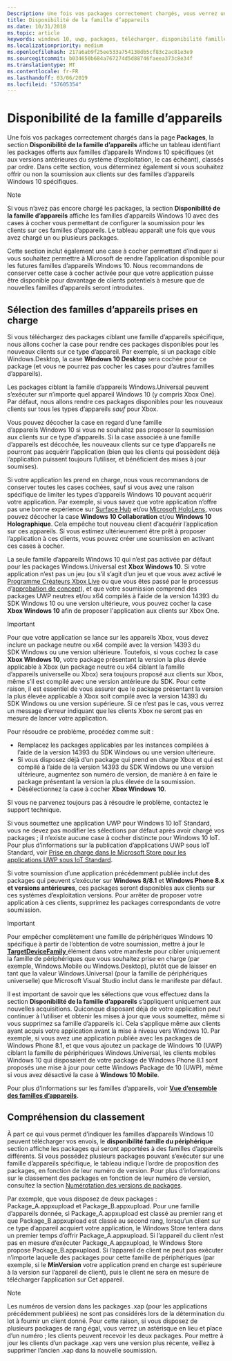 ```yaml
---
Description: Une fois vos packages correctement chargés, vous verrez un tableau indiquant les packages offerts aux familles d’appareils Windows 10 spécifiques (et aux versions antérieures du système d’exploitation, le cas échéant), classés par ordre.
title: Disponibilité de la famille d’appareils
ms.date: 10/31/2018
ms.topic: article
keywords: windows 10, uwp, packages, télécharger, disponibilité famille d’appareils
ms.localizationpriority: medium
ms.openlocfilehash: 217a6ab9f25ee533a754138db5cf83c2ac81e3e9
ms.sourcegitcommit: b034650b684a767274d5d88746faeea373c8e34f
ms.translationtype: MT
ms.contentlocale: fr-FR
ms.lasthandoff: 03/06/2019
ms.locfileid: "57605354"
---
```

# <a name="device-family-availability"></a>Disponibilité de la famille d’appareils

Une fois vos packages correctement chargés dans la page **Packages**, la section **Disponibilité de la famille d’appareils** affiche un tableau identifiant les packages offerts aux familles d’appareils Windows 10 spécifiques (et aux versions antérieures du système d’exploitation, le cas échéant), classés par ordre. Dans cette section, vous déterminez également si vous souhaitez offrir ou non la soumission aux clients sur des familles d’appareils Windows 10 spécifiques.

> [!NOTE]
> Si vous n’avez pas encore chargé les packages, la section **Disponibilité de la famille d’appareils** affiche les familles d’appareils Windows 10 avec des cases à cocher vous permettant de configurer la soumission pour les clients sur ces familles d’appareils. Le tableau apparaît une fois que vous avez chargé un ou plusieurs packages.

Cette section inclut également une case à cocher permettant d’indiquer si vous souhaitez permettre à Microsoft de rendre l’application disponible pour les futures familles d’appareils Windows 10. Nous recommandons de conserver cette case à cocher activée pour que votre application puisse être disponible pour davantage de clients potentiels à mesure que de nouvelles familles d’appareils seront introduites.


## <a name="choosing-which-device-families-to-support"></a>Sélection des familles d’appareils prises en charge

Si vous téléchargez des packages ciblant une famille d’appareils spécifique, nous allons cocher la case pour rendre ces packages disponibles pour les nouveaux clients sur ce type d’appareil. Par exemple, si un package cible Windows.Desktop, la case **Windows 10 Desktop** sera cochée pour ce package (et vous ne pourrez pas cocher les cases pour d’autres familles d’appareils).

Les packages ciblant la famille d’appareils Windows.Universal peuvent s’exécuter sur n’importe quel appareil Windows 10 (y compris Xbox One). Par défaut, nous allons rendre ces packages disponibles pour les nouveaux clients sur tous les types d’appareils *sauf* pour Xbox.

Vous pouvez décocher la case en regard d’une famille d’appareils Windows 10 si vous ne souhaitez pas proposer la soumission aux clients sur ce type d’appareils. Si la case associée à une famille d’appareils est décochée, les nouveaux clients sur ce type d’appareils ne pourront pas acquérir l’application (bien que les clients qui possèdent déjà l’application puissent toujours l’utiliser, et bénéficient des mises à jour soumises).

Si votre application les prend en charge, nous vous recommandons de conserver toutes les cases cochées, sauf si vous avez une raison spécifique de limiter les types d’appareils Windows 10 pouvant acquérir votre application. Par exemple, si vous savez que votre application n’offre pas une bonne expérience sur [Surface Hub](https://developer.microsoft.com/windows/surfacehub) et/ou [Microsoft HoloLens](https://developer.microsoft.com/windows/mixed-reality), vous pouvez décocher la case **Windows 10 Collaboration** et/ou **Windows 10 Holographique**. Cela empêche tout nouveau client d’acquérir l’application sur ces appareils. Si vous estimez ultérieurement être prêt à proposer l’application à ces clients, vous pouvez créer une soumission en activant ces cases à cocher.

<span id="xbox" />

La seule famille d’appareils Windows 10 qui n’est pas activée par défaut pour les packages Windows.Universal est **Xbox Windows 10**. Si votre application n’est pas un jeu (ou s’il s’agit d’un jeu et que vous avez activé le [Programme Créateurs Xbox Live](../xbox-live/get-started-with-creators/get-started-with-xbox-live-creators.md) ou que vous êtes passé par le processus d’[approbation de concept](../gaming/concept-approval.md)), et que votre soumission comprend des packages UWP neutres et/ou x64 compilés à l’aide de la version 14393 du SDK Windows 10 ou une version ultérieure, vous pouvez cocher la case **Xbox Windows 10** afin de proposer l'application aux clients sur Xbox One.

> [!IMPORTANT]
> Pour que votre application se lance sur les appareils Xbox, vous devez inclure un package neutre ou x64 compilé avec la version 14393 du SDK Windows ou une version ultérieure. Toutefois, si vous cochez la case **Xbox Windows 10**, votre package présentant la version la plus élevée applicable à Xbox (un package neutre ou x64 ciblant la famille d’appareils universelle ou Xbox) sera toujours proposé aux clients sur Xbox, même s’il est compilé avec une version antérieure du SDK. Pour cette raison, il est essentiel de vous assurer que le package présentant la version la plus élevée applicable à Xbox soit compilé avec la version 14393 du SDK Windows ou une version supérieure. Si ce n’est pas le cas, vous verrez un message d’erreur indiquant que les clients Xbox ne seront pas en mesure de lancer votre application. 
> 
> Pour résoudre ce problème, procédez comme suit :
> - Remplacez les packages applicables par les instances compilées à l’aide de la version 14393 du SDK Windows ou une version ultérieure.
> - Si vous disposez déjà d’un package qui prend en charge Xbox et qui est compilé à l’aide de la version 14393 du SDK Windows ou une version ultérieure, augmentez son numéro de version, de manière à en faire le package présentant la version la plus élevée de la soumission.
> - Désélectionnez la case à cocher **Xbox Windows 10**.
>   
> SI vous ne parvenez toujours pas à résoudre le problème, contactez le support technique.

Si vous soumettez une application UWP pour Windows 10 IoT Standard, vous ne devez pas modifier les sélections par défaut après avoir chargé vos packages ; il n’existe aucune case à cocher distincte pour Windows 10 IoT. Pour plus d’informations sur la publication d’applications UWP sous loT Standard, voir [Prise en charge dans le Microsoft Store pour les applications UWP sous IoT Standard](https://docs.microsoft.com/windows/iot-core/commercialize-your-device/installingandservicing).

Si votre soumission d’une application précédemment publiée inclut des packages qui peuvent s’exécuter sur **Windows 8/8.1** et **Windows Phone 8.x et versions antérieures**, ces packages seront disponibles aux clients sur ces systèmes d’exploitation versions. Pour arrêter de proposer votre application à ces clients, supprimez les packages correspondants de votre soumission.

> [!IMPORTANT]
> Pour empêcher complètement une famille de périphériques Windows 10 spécifique à partir de l’obtention de votre soumission, mettre à jour le [ **TargetDeviceFamily** ](https://docs.microsoft.com/uwp/schemas/appxpackage/uapmanifestschema/element-targetdevicefamily) élément dans votre manifeste pour cibler uniquement la famille de périphériques que vous souhaitez prise en charge (par exemple, Windows.Mobile ou Windows.Desktop), plutôt que de laisser en tant que la valeur Windows.Universal (pour la famille de périphériques universelle) que Microsoft Visual Studio inclut dans le manifeste par défaut.

Il est important de savoir que les sélections que vous effectuez dans la section **Disponibilité de la famille d’appareils** s’appliquent uniquement aux nouvelles acquisitions. Quiconque disposant déjà de votre application peut continuer à l’utiliser et obtenir les mises à jour que vous soumettez, même si vous supprimez sa famille d’appareils ici. Cela s’applique même aux clients ayant acquis votre application avant la mise à niveau vers Windows 10. Par exemple, si vous avez une application publiée avec les packages de Windows Phone 8.1, et que vous ajoutez un package de Windows 10 (UWP) ciblant la famille de périphériques Windows.Universal, les clients mobiles Windows 10 qui disposaient de votre package de Windows Phone 8.1 sont proposés une mise à jour pour cette Windows Package de 10 (UWP), même si vous avez désactivé la case à **Windows 10 Mobile**.

Pour plus d’informations sur les familles d’appareils, voir [**Vue d’ensemble des familles d’appareils**](https://docs.microsoft.com/uwp/extension-sdks/device-families-overview).


## <a name="understanding-ranking"></a>Compréhension du classement

À part ce qui vous permet d’indiquer les familles d’appareils Windows 10 peuvent télécharger vos envois, le **disponibilité famille du périphérique** section affiche les packages qui seront apportées à des familles d’appareils différents. Si vous possédez plusieurs packages pouvant s’exécuter sur une famille d’appareils spécifique, le tableau indique l’ordre de proposition des packages, en fonction de leur numéro de version. Pour plus d’informations sur le classement des packages en fonction de leur numéro de version, consultez la section [Numérotation des versions de packages](package-version-numbering.md). 

Par exemple, que vous disposez de deux packages : Package_A.appxupload et Package_B.appxupload. Pour une famille d’appareils donnée, si Package_A.appxupload est classé au premier rang et que Package_B.appxupload est classé au second rang, lorsqu’un client sur ce type d’appareil acquiert votre application, le Windows Store tentera dans un premier temps d’offrir Package_A.appxupload. Si l’appareil du client n’est pas en mesure d’exécuter Package_A.appxupload, le Windows Store propose Package_B.appxupload. Si l’appareil de client ne peut pas exécuter n’importe laquelle des packages pour cette famille de périphériques (par exemple, si le **MinVersion** votre application prend en charge est supérieure à la version sur l’appareil de client), puis le client ne sera en mesure de télécharger l’application sur Cet appareil.

> [!NOTE]
> Les numéros de version dans les packages .xap (pour les applications précédemment publiées) ne sont pas considérés lors de la détermination du lot à fournir un client donné. Pour cette raison, si vous disposez de plusieurs packages de rang égal, vous verrez un astérisque en lieu et place d’un numéro ; les clients peuvent recevoir les deux packages. Pour mettre à jour les clients d’un package .xap vers une version plus récente, veillez à supprimer l’ancien .xap dans la nouvelle soumission.

